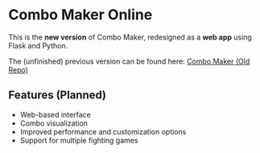 # Combo Maker Online

This is the **new version** of Combo Maker, redesigned as a **web app** using Flask and Python.

The (unfinished) previous version can be found here: [Combo Maker (Old Repo)](https://github.com/Felix-Silva/Combo-Maker)

## Features (Planned)
- Web-based interface
- Combo visualization
- Improved performance and customization options
- Support for multiple fighting games


